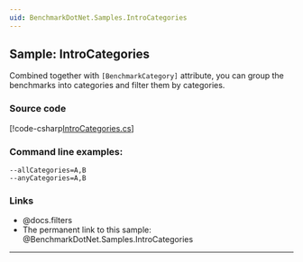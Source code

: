 ```yaml
---
uid: BenchmarkDotNet.Samples.IntroCategories
---
```


## Sample: IntroCategories

Combined together with `[BenchmarkCategory]` attribute, you can group the benchmarks into categories and filter them by categories.

### Source code

[!code-csharp[IntroCategories.cs](../../../samples/BenchmarkDotNet.Samples/IntroCategories.cs)]

### Command line examples:
    
```
--allCategories=A,B
--anyCategories=A,B
```

### Links

* @docs.filters
* The permanent link to this sample: @BenchmarkDotNet.Samples.IntroCategories

---